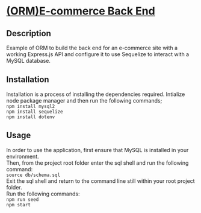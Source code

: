 
# [(ORM)E-commerce Back End](https://github.com/mlarkin14/ORM-backend)
  

## Description

  Example of ORM to build the back end for an e-commerce site with a working Express.js API and configure it to use Sequelize to interact with a MySQL database.
  
## Installation

Installation is a process of installing the dependencies required.
Intialize node package manager and then run the following commands;  
`npm install mysql2`\
`npm install sequelize`\
`npm install dotenv`

## Usage

 In order to use the application, first ensure that MySQL is installed in your environment.\
 Then, from the project root folder enter the sql shell and run the following command:\
`source db/schema.sql`\
Exit the sql shell and return to the command line still within your root project folder.\
Run the following commands:\
`npm run seed`\
`npm start`